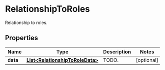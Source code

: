 

# RelationshipToRoles

Relationship to roles.
## Properties

Name | Type | Description | Notes
------------ | ------------- | ------------- | -------------
**data** | [**List&lt;RelationshipToRoleData&gt;**](RelationshipToRoleData.md) | TODO. |  [optional]



